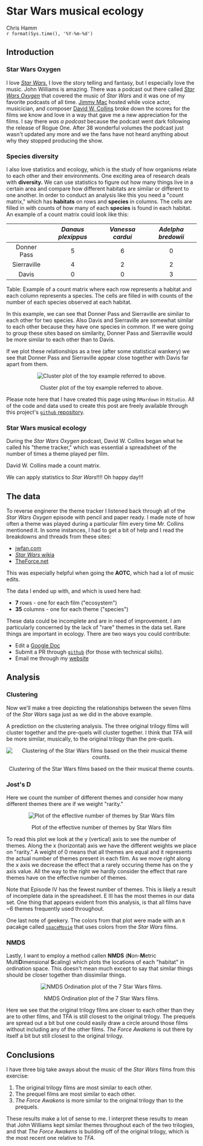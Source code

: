 # Star Wars musical ecology
Chris Hamm  
`r format(Sys.time(), '%Y-%m-%d')`  



## Introduction

### Star Wars Oxygen
  I love [*Star Wars.*](http://www.starwars.com/) I love the story telling and fantasy, but I especially love the music. John Williams is amazing. There was a podcast out there called [*Star Wars Oxygen*](http://www.rebelforceradio.com/star-wars-oxygen/) that covered the music of *Star Wars* and it was one of my favorite podcasts of all time. [Jimmy Mac](http://www.rebelforceradio.com/jimmy-mac/) hosted while voice actor, musicician, and composer [David W. Collins](http://starwars.wikia.com/wiki/David_W._Collins) broke down the scores for the films we know and love in a way that gave me a new appreciation for the films. I say there *was a podcast* because the podcast went dark following the release of Rogue One. After 38 wonderful volumes the podcast just wasn't updated any more and we the fans have not heard anything about why they stopped producing the show. 

### Species diversity
  I also love statistics and ecology, which is the study of how organisms relate to each other and their environments. One exciting area of research deals with **diversity.** We can use statistics to figure out how many things live in a certain area and compare how different habitats are similar or different to one another. In order to conduct an analysis like this you need a "count matrix," which has **habitats** on rows and **species** in columns. The cells are filled in with counts of how many of each **species** is found in each habitat. An example of a count matrix could look like this:
  
  ||*Danaus plexippus*|*Vanessa cardui*|*Adelpha bredowii*|
  |:--:|:--:|:--:|:--:|
  |Donner Pass|5|6|0|
  |Sierraville|4|2|2|
  |Davis|0|0|3|
Table: Example of a count matrix where each row represents a habitat and each column represents a species. The cells are filled in with counts of the number of each species observed at each habitat.

In this example, we can see that Donner Pass and Sierraville are similar to each other for two species. Also Davis and Sierraville are somewhat similar to each other because they have one species in common. If we were going to group these sites based on similarity, Donner Pass and Sierraville would be more similar to each other than to Davis.




If we plot these relationships as a tree (after some statistical wankery) we see that Donner Pass and Sierraville appear close together with Davis far apart from them. 

<div class="figure" style="text-align: center">
<img src="SW_me_files/figure-html/Toy_clust-1.png" alt="Cluster plot of the toy example referred to above."  />
<p class="caption">Cluster plot of the toy example referred to above.</p>
</div>

Please note here that I have created this page using `RMardown` in `RStudio`. All of the code and data used to create this post are freely available through this project's [`github` repository]().

### Star Wars musical ecology

During the *Star Wars Oxygen* podcast, David W. Collins began what he called his "theme tracker," which was essential a spreadsheet of the number of times a theme played per film. 

David W. Collins made a count matrix. 

We can apply statistics to *Star Wars*!!!! Oh happy day!!!

## The data

To reverse enginerer the theme tracker I listened back through all of the *Star Wars Oxygen* episode with pencil and paper ready. I made note of how often a theme was played during a particular film every time Mr. Collins mentioned it. In some instances, I had to get a bit of help and I read the breakdowns and threads from these sites:

* [jwfan.com](http://www.jwfan.com/)
* [*Star Wars* wikia](http://starwars.wikia.com/wiki/Binary_Sunset)
* [TheForce.net](http://boards.theforce.net/threads/force-theme-archive-just-how-many-tracks-is-the-force-theme-in-anyways.8458343/)

This was especially helpful when going the **AOTC**, which had a lot of music edits.

The data I ended up with, and which is used here had:

* **7** rows - one for each film ("ecosystem")
* **35** columns - one for each theme ("species")



These data could be incomplete and are in need of improvement. I am particularly concerned by the lack of "rare" themes in the data set. Rare things are important in ecology. There are two ways you could contribute:

* Edit a [Google Doc](https://docs.google.com/spreadsheets/d/1zN0OdNH8btShE3pk09FUaM7Z-UhRg9gZdgxe_IKWkfY/edit?usp=sharing)
* Submit a PR through [`github`](https://github.com/butterflyology/Star_Wars_musical_ecology) (for those with technical skills).
* Email me through my [website](https://butterflyology.github.io/)

## Analysis


### Clustering
Now we'll make a tree depicting the relationships between the seven films of the *Star Wars* saga just as we did in the above example. 



A prediction on the clustering analysis. The three original trilogy films will cluster together and the pre-quels will cluster together. I think that TFA will be more similar, musically, to the original trilogy than the pre-quels. 

<div class="figure" style="text-align: center">
<img src="SW_me_files/figure-html/SW_plot-1.png" alt="Clustering of the Star Wars films based on the their musical theme counts."  />
<p class="caption">Clustering of the Star Wars films based on the their musical theme counts.</p>
</div>




### Jost's D

Here we count the number of different themes and consider how many different themes there are if we weight "rarity." 

<div class="figure" style="text-align: center">
<img src="SW_me_files/figure-html/alpha_plot-1.png" alt="Plot of the effective number of themes by Star Wars film"  />
<p class="caption">Plot of the effective number of themes by Star Wars film</p>
</div>

To read this plot we look at the y (vertical) axis to see the number of themes. Along the x (horizontal) axis we have the different weights we place on "rarity." A weight of 0 means that all themes are equal and it represents the actual number of themes present in each film. As we move right along the x axis we decrease the effect that a rarely occuring theme has on the y axis value. All the way to the right we hardly consider the effect that rare themes have on the effective number of themes. 

Note that Episode IV has the fewest number of themes. This is likely a result of incomplete data in the spreadsheet. E III has the most themes in our data set. One thing that appears evident from this analysis, is that all films have ~6 themes frequently used throughout. 

One last note of geekery. The colors from that plot were made with an `R` pacakge called [`spaceMovie`](https://github.com/butterflyology/spaceMovie) that uses colors from the *Star Wars* films.

### NMDS

Lastly, I want to employ a method callen **NMDS** (**N**on-**M**etric Multi**D**imensional **S**caling) which  plots the locations of each "habitat" in ordination space. This doesn't mean much except to say that similar things should be closer together than dissimilar things. 



<div class="figure" style="text-align: center">
<img src="SW_me_files/figure-html/nmds_plot-1.png" alt="NMDS Ordination plot of the 7 Star Wars films."  />
<p class="caption">NMDS Ordination plot of the 7 Star Wars films.</p>
</div>

Here we see that the original trilogy films are closer to each other than they are to other films, and TFA is still closest to the original trilogy. The prequels are spread out a bit but one could easily draw a circle around those films without including any of the other films. *The Force Awakens* is out there by itself a bit but still closest to the original trilogy.

## Conclusions

I have three big take aways about the music of the *Star Wars* films from this exercise:

1. The original trilogy films are most similar to each other.
1. The prequel films are most similar to each other.
1. *The Force Awakens* is more similar to the original trilogy than to the prequels.

These results make a lot of sense to me. I interpret these results to mean that John Williams kept similar themes throughout each of the two trilogies, and that *The Force Awakens* is building off of the original trilogy, which is the most recent one relative to *TFA*. 

